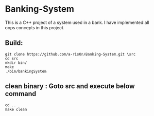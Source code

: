 # Banking-System
This is a C++ project of a system used in a bank.
I have implemented all oops concepts in this project.

## Build:
 
    git clone https://github.com/a-ris0n/Banking-System.git \src
    cd src
    mkdir bin/
    make
    ./bin/bankingSystem


## clean binary : Goto src and execute below command

    cd ..
    make clean
